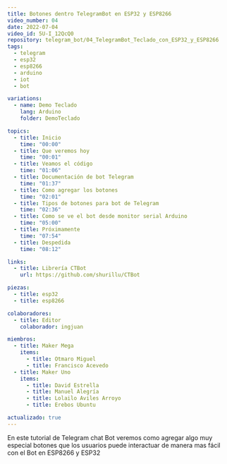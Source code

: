 ```yaml
---
title: Botones dentro TelegramBot en ESP32 y ESP8266
video_number: 04
date: 2022-07-04
video_id: 5U-I_12QcQ0
repository: telegram_bot/04_TelegramBot_Teclado_con_ESP32_y_ESP8266
tags:
  - telegram
  - esp32
  - esp8266
  - arduino
  - iot
  - bot

variations:
  - name: Demo Teclado
    lang: Arduino
    folder: DemoTeclado

topics:
  - title: Inicio
    time: "00:00"
  - title: Que veremos hoy
    time: "00:01"
  - title: Veamos el código
    time: "01:06"
  - title: Documentación de bot Telegram
    time: "01:37"
  - title: Como agregar los botones
    time: "02:01"
  - title: Tipos de botones para bot de Telegram
    time: "02:36"
  - title: Como se ve el bot desde monitor serial Arduino
    time: "05:00"
  - title: Próximamente
    time: "07:54"
  - title: Despedida
    time: "08:12"

links:
  - title: Librería CTBot
    url: https://github.com/shurillu/CTBot

piezas:
  - title: esp32
  - title: esp8266

colaboradores:
  - title: Editor
    colaborador: ingjuan

miembros:
  - title: Maker Mega
    items:
      - title: Otmaro Miguel
      - title: Francisco Acevedo
  - title: Maker Uno
    items:
      - title: David Estrella
      - title: Manuel Alegría
      - title: Lolailo Aviles Arroyo
      - title: Erebos Ubuntu

actualizado: true
---
```


En este tutorial de Telegram chat Bot veremos como agregar algo muy especial botones que los usuarios puede interactuar de manera mas fácil con el Bot en ESP8266 y ESP32
